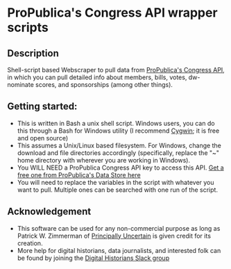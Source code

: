 # ProPublica's Congress API wrapper scripts

## Description
Shell-script based Webscraper to pull data from [ProPublica's Congress API](https://projects.propublica.org/api-docs/congress-api/), in which you can pull detailed info about members, bills, votes, dw-nominate scores, and sponsorships (among other things).

## Getting started:
* This is written in Bash a unix shell script.  Windows users, you can do this through a Bash for Windows utility (I recommend [Cygwin](https://www.cygwin.com/); it is free and open source)
* This assumes a Unix/Linux based filesystem.  For Windows, change the download and file directories accordingly (specifically, replace the "~" home directory with wherever you are working in Windows).
* You WILL NEED a ProPublica Congress API key to access this API.  [Get a free one from ProPublica's Data Store here](https://www.propublica.org/datastore/api/propublica-congress-api)
* You will need to replace the variables in the script with whatever you want to pull.  Multiple ones can be searched with one run of the script.

## Acknowledgement
* This software can be used for any non-commercial purpose as long as Patrick W. Zimmerman of [Principally Uncertain](https://principallyuncertain.com) is given credit for its creation.  
* More help for digital historians, data journalists, and interested folk can be found by joining the [Digital Historians Slack group](https://forms.gle/hJUGumGie913mn5y7)
